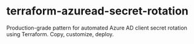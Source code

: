 # terraform-azuread-secret-rotation
Production-grade pattern for automated Azure AD client secret rotation using Terraform. Copy, customize, deploy.
